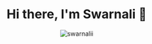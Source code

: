 

<h1 align="center">Hi there, I'm Swarnali 👋</h1>

<p align="center">
<img src="https://github-readme-stats.vercel.app/api?username=swarnalii&&show_icons=true&count_private=true&theme=react" alt="swarnalii" />
</p> 
 
